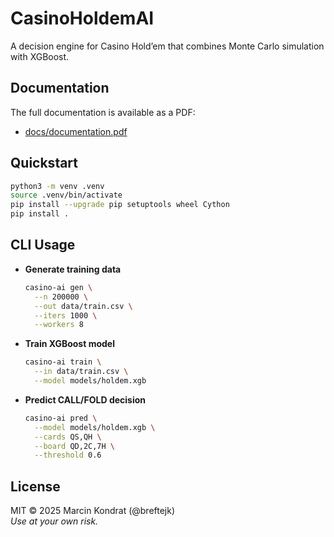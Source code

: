 # CasinoHoldemAI

A decision engine for Casino Hold’em that combines Monte Carlo simulation with XGBoost.

## Documentation

The full documentation is available as a PDF:

- [docs/documentation.pdf](docs/documentation.pdf)

## Quickstart

```bash
python3 -m venv .venv
source .venv/bin/activate
pip install --upgrade pip setuptools wheel Cython
pip install .
```

## CLI Usage

- **Generate training data**  
  ```bash
  casino-ai gen \
    --n 200000 \
    --out data/train.csv \
    --iters 1000 \
    --workers 8
  ```

- **Train XGBoost model**  
  ```bash
  casino-ai train \
    --in data/train.csv \
    --model models/holdem.xgb
  ```

- **Predict CALL/FOLD decision**  
  ```bash
  casino-ai pred \
    --model models/holdem.xgb \
    --cards QS,QH \
    --board QD,2C,7H \
    --threshold 0.6
  ```

## License

MIT © 2025 Marcin Kondrat (@breftejk)  
*Use at your own risk.*